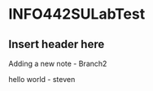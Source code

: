 # INFO442SULabTest

<!-- Added Header -->
## Insert header here

Adding a new note - Branch2

hello world - steven
